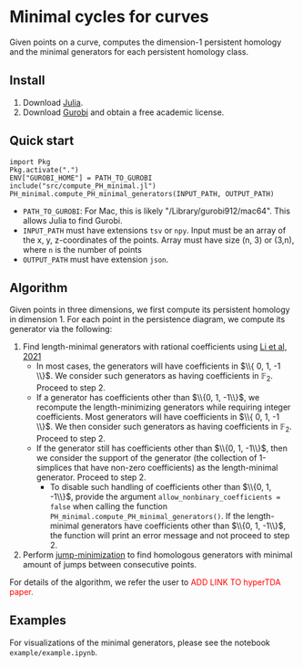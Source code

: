 # Minimal cycles for curves
Given points on a curve, computes the dimension-1 persistent homology and the minimal generators for each persistent homology class. 

## Install
1. Download [Julia](https://julialang.org/downloads/).
2. Download [Gurobi](https://www.gurobi.com/academia/academic-program-and-licenses/) and obtain a free academic license.

## Quick start

```
import Pkg
Pkg.activate(".")
ENV["GUROBI_HOME"] = PATH_TO_GUROBI
include("src/compute_PH_minimal.jl")
PH_minimal.compute_PH_minimal_generators(INPUT_PATH, OUTPUT_PATH)
```
* `PATH_TO_GUROBI`: For Mac, this is likely "/Library/gurobi912/mac64". This allows Julia to find Gurobi. 
* `INPUT_PATH` must have extensions `tsv` or `npy`. Input must be an array of the x, y, z-coordinates of the points. Array must have size (n, 3) or (3,n), where `n` is the number of points
* `OUTPUT_PATH` must have extension `json`.


## Algorithm 
Given points in three dimensions, we first compute its persistent homology in dimension 1. For each point in the persistence diagram, we compute its generator via the following:

1. Find length-minimal generators with rational coefficients using [Li et al, 2021](https://github.com/TDAMinimalGeneratorResearch/minimal-generator) 
	* In most cases, the generators will have coefficients in $\\{ 0, 1, -1 \\}$. We consider such generators as having coefficients in $\mathbb{F}_2$. Proceed to step 2.
	* If a generator has coefficients other than $\\{0, 1, -1\\}$, we recompute the length-minimizing generators while requiring integer coefficients. Most generators will have coefficients in $\\{ 0, 1, -1 \\}$. We then consider such generators as having coefficients in $\mathbb{F}_2$. Proceed to step 2.
	* If the generator still has coefficients other than $\\{0, 1, -1\\}$, then we consider the support of the generator (the collection of 1-simplices that have non-zero coefficients) as the length-minimal generator. Proceed to step 2.
		* To disable such handling of coefficients other than $\\{0, 1, -1\\}$, provide the argument `allow_nonbinary_coefficients = false` when calling the function `PH_minimal.compute_PH_minimal_generators()`. If the length-minimal generators have coefficients other than $\\{0, 1, -1\\}$, the function will print an error message and not proceed to step 2.
2. Perform [jump-minimization](https://dl.acm.org/doi/pdf/10.4108/eai.3-12-2015.2262453) to find homologous generators with minimal amount of jumps between consecutive points. 

For details of the algorithm, we refer the user to <font color="red">ADD LINK TO hyperTDA paper.</font>


## Examples
For visualizations of the minimal generators, please see the notebook `example/example.ipynb`.
